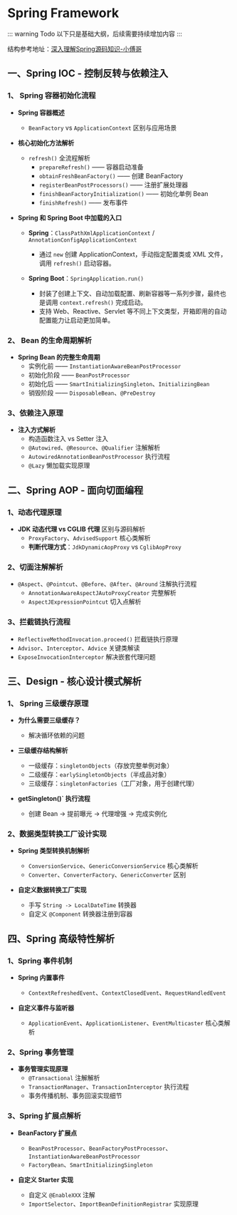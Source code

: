 # Spring Framework

::: warning Todo
以下只是基础大纲，后续需要持续增加内容
:::

结构参考地址：[深入理解Spring源码知识-小傅哥](https://bugstack.cn/md/spring/develop-spring/2021-05-16-%E7%AC%AC1%E7%AB%A0%EF%BC%9A%E5%BC%80%E7%AF%87%E4%BB%8B%E7%BB%8D%EF%BC%8C%E6%89%8B%E5%86%99Spring%E8%83%BD%E7%BB%99%E4%BD%A0%E5%B8%A6%E6%9D%A5%E4%BB%80%E4%B9%88%EF%BC%9F.html)

## 一、Spring IOC - 控制反转与依赖注入

### 1、 Spring 容器初始化流程

- **Spring 容器概述**
  - `BeanFactory` vs `ApplicationContext` 区别与应用场景

- **核心初始化方法解析**
  - `refresh()` 全流程解析
    - `prepareRefresh()` —— 容器启动准备
    - `obtainFreshBeanFactory()` —— 创建 BeanFactory
    - `registerBeanPostProcessors()` —— 注册扩展处理器
    - `finishBeanFactoryInitialization()` —— 初始化单例 Bean
    - `finishRefresh()` —— 发布事件

- **Spring 和 Spring Boot 中加载的入口**
  - **Spring**：`ClassPathXmlApplicationContext` / `AnnotationConfigApplicationContext`
    - 通过 `new` 创建 ApplicationContext，手动指定配置类或 XML 文件，调用 `refresh()` 启动容器。

  - **Spring Boot**：`SpringApplication.run()`
    - 封装了创建上下文、自动加载配置、刷新容器等一系列步骤，最终也是调用 `context.refresh()` 完成启动。
    - 支持 Web、Reactive、Servlet 等不同上下文类型，开箱即用的自动配置能力让启动更加简单。

### 2、 Bean 的生命周期解析

- **Spring Bean 的完整生命周期**
    - 实例化前 —— `InstantiationAwareBeanPostProcessor`
    - 初始化阶段 —— `BeanPostProcessor`
    - 初始化后 —— `SmartInitializingSingleton`、`InitializingBean`
    - 销毁阶段 —— `DisposableBean`、`@PreDestroy`

### 3、依赖注入原理

- **注入方式解析**
    - 构造函数注入 vs Setter 注入
    - `@Autowired`、`@Resource`、`@Qualifier` 注解解析
    - `AutowiredAnnotationBeanPostProcessor` 执行流程
    - `@Lazy` 懒加载实现原理

## 二、Spring AOP - 面向切面编程

### 1、动态代理原理

- **JDK 动态代理 vs CGLIB 代理** 区别与源码解析
    - `ProxyFactory`、`AdvisedSupport` 核心类解析
    - **判断代理方式**：`JdkDynamicAopProxy` vs `CglibAopProxy`

### 2、切面注解解析

- `@Aspect`、`@Pointcut`、`@Before`、`@After`、`@Around` 注解执行流程
    - `AnnotationAwareAspectJAutoProxyCreator` 完整解析
    - `AspectJExpressionPointcut` 切入点解析

### 3、拦截链执行流程

- `ReflectiveMethodInvocation.proceed()` 拦截链执行原理
- `Advisor`、`Interceptor`、`Advice` 关键类解读
- `ExposeInvocationInterceptor` 解决嵌套代理问题

## 三、Design - 核心设计模式解析

### 1、 Spring 三级缓存原理

- **为什么需要三级缓存？**
    - 解决循环依赖的问题

- **三级缓存结构解析**
    - 一级缓存：`singletonObjects`（存放完整单例对象）
    - 二级缓存：`earlySingletonObjects`（半成品对象）
    - 三级缓存：`singletonFactories`（工厂对象，用于创建代理）

- **getSingleton()` 执行流程**
    - 创建 Bean -> 提前曝光 -> 代理增强 -> 完成实例化

### 2、数据类型转换工厂设计实现

- **Spring 类型转换机制解析**
    - `ConversionService`、`GenericConversionService` 核心类解析
    - `Converter`、`ConverterFactory`、`GenericConverter` 区别

- **自定义数据转换工厂实现**
    - 手写 `String -> LocalDateTime` 转换器
    - 自定义 `@Component` 转换器注册到容器

## 四、Spring 高级特性解析

### 1、Spring 事件机制

- **Spring 内置事件**
    - `ContextRefreshedEvent`、`ContextClosedEvent`、`RequestHandledEvent`

- **自定义事件与监听器**
    - `ApplicationEvent`、`ApplicationListener`、`EventMulticaster` 核心类解析

### 2、Spring 事务管理

- **事务管理实现原理**
    - `@Transactional` 注解解析
    - `TransactionManager`、`TransactionInterceptor` 执行流程
    - 事务传播机制、事务回滚实现细节

### 3、Spring 扩展点解析

- **BeanFactory 扩展点**
    - `BeanPostProcessor`、`BeanFactoryPostProcessor`、`InstantiationAwareBeanPostProcessor`
    - `FactoryBean`、`SmartInitializingSingleton`

- **自定义 Starter 实现**
    - 自定义 `@EnableXXX` 注解
    - `ImportSelector`、`ImportBeanDefinitionRegistrar` 实现原理



